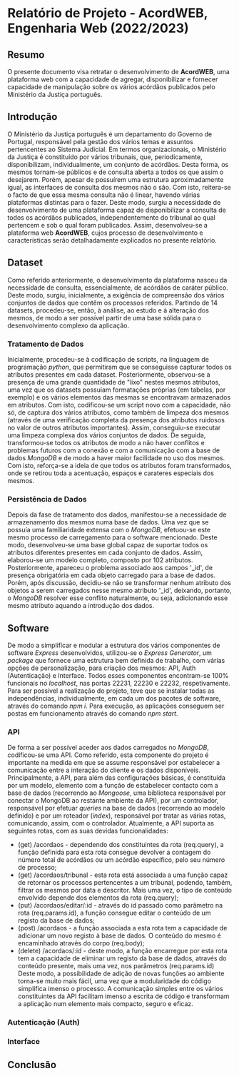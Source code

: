 # Relatório de Projeto - AcordWEB, Engenharia Web (2022/2023)


## Resumo
O presente documento visa retratar o desenvolvimento de **AcordWEB**, uma plataforma web com a capacidade de agregar, disponibilizar e fornecer capacidade de manipulação sobre os vários acórdãos publicados pelo Ministério da Justiça português.


## Introdução
O Ministério da Justiça português é um departamento do Governo de Portugal, responsável pela gestão dos vários temas e assuntos pertencentes ao Sistema Judicial. Em termos organizacionais, o Ministério da Justiça é constituído por vários tribunais, que, periodicamente, disponibilizam, individualmente, um conjunto de acórdãos. Desta forma, os mesmos tornam-se públicos e de consulta aberta a todos os que assim o desejarem. Porém, apesar de possuírem uma estrutura aproximadamente igual, as interfaces de consulta dos mesmos não o são. Com isto, reitera-se o facto de que essa mesma consulta não é linear, havendo várias plataformas distintas para o fazer. Deste modo, surgiu a necessidade de desenvolvimento de uma plataforma capaz de disponibilizar a consulta de todos os acórdãos publicados, independentemente do tribunal ao qual pertencem e sob o qual foram publicados. Assim, desenvolveu-se a plataforma web **AcordWEB**, cujos processo de desenvolvimento e características serão detalhadamente explicados no presente relatório.


## Dataset
Como referido anteriormente, o desenvolvimento da plataforma nasceu da necessidade de consulta, essencialmente, de acórdãos de caráter público. Deste modo, surgiu, inicialmente, a exigência de compreensão dos vários conjuntos de dados que contêm os processos referidos. Partindo de 14 datasets, procedeu-se, então, à análise, ao estudo e à alteração dos mesmos, de modo a ser possível partir de uma base sólida para o desenvolvimento complexo da aplicação.

### Tratamento de Dados
Inicialmente, procedeu-se à codificação de scripts, na linguagem de programação *python*, que permitiram que se conseguisse capturar todos os atributos presentes em cada dataset. Posteriormente, observou-se a presença de uma grande quantidade de "lixo" nestes mesmos atributos, uma vez que os datasets possuíam formatações próprias (em tabelas, por exemplo) e os vários elementos das mesmas se encontravam armazenados em atributos. Com isto, codificou-se um script novo com a capacidade, não só, de captura dos vários atributos, como também de limpeza dos mesmos (através de uma verificação completa da presença dos atributos ruidosos no valor de outros atributos importantes). Assim, conseguiu-se executar uma limpeza complexa dos vários conjuntos de dados.
De seguida, transformou-se todos os atributos de modo a não haver conflitos e problemas futuros com a conexão e com a comunicação com a base de dados *MongoDB* e de modo a haver maior facilidade no uso dos mesmos. Com isto, reforça-se a ideia de que todos os atributos foram transformados, onde se retirou toda a acentuação, espaços e carateres especiais dos mesmos.

### Persistência de Dados
Depois da fase de tratamento dos dados, manifestou-se a necessidade de armazenamento dos mesmos numa base de dados. Uma vez que se possuía uma familiaridade extensa com o *MongoDB*, efetuou-se este mesmo processo de carregamento para o software mencionado. Deste modo, desenvolveu-se uma base global capaz de suportar todos os atributos diferentes presentes em cada conjunto de dados. Assim, elaborou-se um modelo completo, composto por 102 atributos. Posteriormente, apareceu o problema associado aos campos '_id', de presença obrigatória em cada objeto carregado para a base de dados. Porém, após discussão, decidiu-se não se transformar nenhum atributo dos objetos a serem carregados nesse mesmo atributo '_id', deixando, portanto, o *MongoDB* resolver esse conflito naturalmente, ou seja, adicionando esse mesmo atributo aquando a introdução dos dados.


## Software
De modo a simplificar e modular a estrutura dos vários componentes de software *Express* desenvolvidos, utilizou-se o *Express Generator*, um *package* que fornece uma estrutura bem definida de trabalho, com várias opções de personalização, para criação dos mesmos: API, Auth (Autenticação) e Interface. Todos esses componentes encontram-se 100% funcionais no *localhost*, nas portas 22231, 22230 e 22232, respetivamente. Para ser possível a realização do projeto, teve que se instalar todas as independências, individualmente, em cada um dos pacotes de software, através do comando *npm i*. Para execução, as aplicações conseguem ser postas em funcionamento através do comando *npm start*.

### API
De forma a ser possível aceder aos dados carregados no *MongoDB*, codificou-se uma API. Como referido, esta componente do projeto é importante na medida em que se assume responsável por estabelecer a comunicação entre a interação do cliente e os dados disponíveis. Principalmente, a API, para além das configurações básicas, é constituída por um modelo, elemento com a função de estabelecer contacto com a base de dados (recorrendo ao *Mongoose*, uma biblioteca responsável por conectar o MongoDB ao restante ambiente da API), por um controlador, responsável por efetuar *queries* na base de dados (recorrendo ao modelo definido) e por um roteador (*index*), responsável por tratar as várias rotas, comunicando, assim, com o controlador. Atualmente, a API suporta as seguintes rotas, com as suas devidas funcionalidades:
* (get) /acordaos - dependendo dos constituintes da rota (req.query), a função definida para esta rota consegue devolver a contagem do número total de acórdãos ou um acórdão específico, pelo seu número de processo;
* (get) /acordaos/tribunal - esta rota está associada a uma função capaz de retornar os processos pertencentes a um tribunal, podendo, também, filtrar os mesmos por data e descritor. Mais uma vez, o tipo de conteúdo envolvido depende dos elementos da rota (req.query);
* (put) /acordaos/editar/:id - através do id passado como parâmetro na rota (req.params.id), a função consegue editar o conteúdo de um registo da base de dados;
* (post) /acordaos - a função associada a esta rota tem a capacidade de adicionar um novo registo à base de dados. O conteúdo do mesmo é encaminhado através do corpo (req.body);
* (delete) /acordaos/:id - deste modo, a função encarregue por esta rota tem a capacidade de eliminar um registo da base de dados, através do conteúdo presente, mais uma vez, nos parâmetros (req.params.id)
Deste modo, a possibilidade de adição de novas funções ao ambiente torna-se muito mais fácil, uma vez que a modularidade do código simplifica imenso o processo. A comunicação simples entre os vários constituintes da API facilitam imenso a escrita de código e transformam a aplicação num elemento mais compacto, seguro e eficaz.

### Autenticação (Auth)


### Interface


## Conclusão
